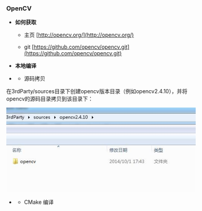 ### OpenCV

* **如何获取**

  * 主页 [http://opencv.org/](http://opencv.org/)

  * git [https://github.com/opencv/opencv.git](https://github.com/opencv/opencv.git)



* **本地编译**

* * 源码拷贝


在3rdParty/sources目录下创建opencv版本目录（例如opencv2.4.10），并将opencv的源码目录拷贝到该目录下：

![](/assets/opencv_root.jpg)











* * CMake 编译




